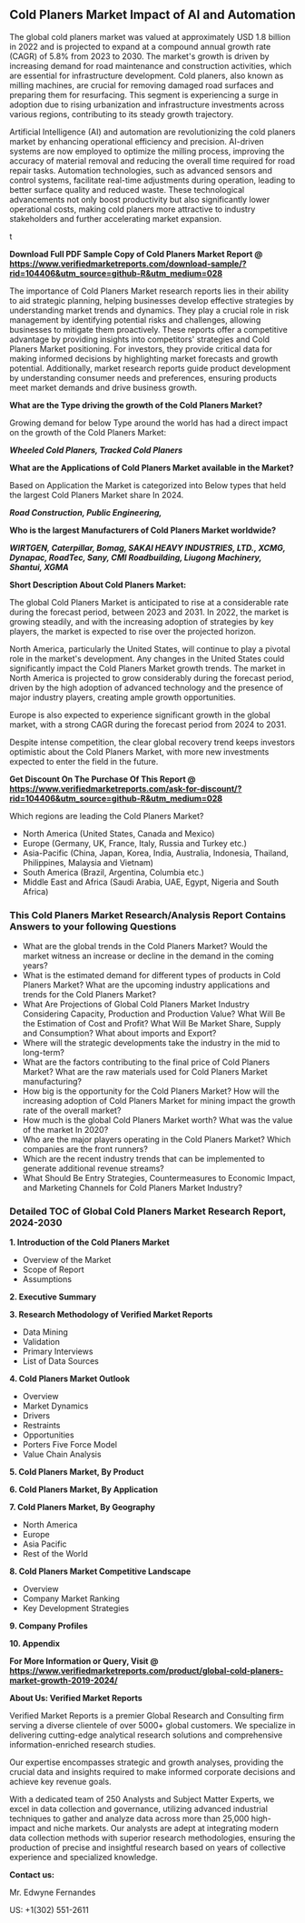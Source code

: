 <h2>Cold Planers Market Impact of AI and Automation</h2><p>The global cold planers market was valued at approximately USD 1.8 billion in 2022 and is projected to expand at a compound annual growth rate (CAGR) of 5.8% from 2023 to 2030. The market's growth is driven by increasing demand for road maintenance and construction activities, which are essential for infrastructure development. Cold planers, also known as milling machines, are crucial for removing damaged road surfaces and preparing them for resurfacing. This segment is experiencing a surge in adoption due to rising urbanization and infrastructure investments across various regions, contributing to its steady growth trajectory.</p><p>Artificial Intelligence (AI) and automation are revolutionizing the cold planers market by enhancing operational efficiency and precision. AI-driven systems are now employed to optimize the milling process, improving the accuracy of material removal and reducing the overall time required for road repair tasks. Automation technologies, such as advanced sensors and control systems, facilitate real-time adjustments during operation, leading to better surface quality and reduced waste. These technological advancements not only boost productivity but also significantly lower operational costs, making cold planers more attractive to industry stakeholders and further accelerating market expansion.</p>t</p><p id="" class=""><strong>Download Full PDF Sample Copy of Cold Planers Market Report @ <a href="https://www.verifiedmarketreports.com/download-sample/?rid=104406&utm_source=github-R&utm_medium=028" target="_blank">https://www.verifiedmarketreports.com/download-sample/?rid=104406&utm_source=github-R&utm_medium=028</a></strong></p><p>The importance of&nbsp;Cold Planers Market research reports lies in their ability to aid strategic planning, helping businesses develop effective strategies by understanding market trends and dynamics. They play a crucial role in risk management by identifying potential risks and challenges, allowing businesses to mitigate them proactively. These reports offer a competitive advantage by providing insights into competitors' strategies and Cold Planers Market positioning. For investors, they provide critical data for making informed decisions by highlighting market forecasts and growth potential. Additionally, market research reports guide product development by understanding consumer needs and preferences, ensuring products meet market demands and drive business growth.</p><p><strong>What are the&nbsp;Type driving the growth of the Cold Planers Market?</strong></p><p id="" class="">Growing demand for below Type around the world has had a direct impact on the growth of the Cold Planers Market:</p><em><strong>Wheeled Cold Planers, Tracked Cold Planers</strong></em></p><strong>What are the&nbsp;Applications&nbsp;of Cold Planers Market available in the Market?</strong></p><p id="" class="">Based on Application the Market is categorized into Below types that held the largest Cold Planers Market share In 2024.</p><em><strong>Road Construction, Public Engineering, </strong></em></p><strong>Who is the largest Manufacturers of Cold Planers Market worldwide?</strong></p><p><em><strong>WIRTGEN, Caterpillar, Bomag, SAKAI HEAVY INDUSTRIES, LTD., XCMG, Dynapac, RoadTec, Sany, CMI Roadbuilding, Liugong Machinery, Shantui, XGMA</strong></em></p><p id="" class=""><strong>Short Description About Cold Planers Market:</strong></p><p>The global Cold Planers Market is anticipated to rise at a considerable rate during the forecast period, between 2023 and 2031. In 2022, the market is growing steadily, and with the increasing adoption of strategies by key players, the market is expected to rise over the projected horizon.</p><p>North America, particularly the United States, will continue to play a pivotal role in the market's development. Any changes in the United States could significantly impact the Cold Planers Market growth trends. The market in North America is projected to grow considerably during the forecast period, driven by the high adoption of advanced technology and the presence of major industry players, creating ample growth opportunities.</p><p>Europe is also expected to experience significant growth in the global market, with a strong CAGR during the forecast period from 2024 to 2031.</p><p>Despite intense competition, the clear global recovery trend keeps investors optimistic about the Cold Planers Market, with more new investments expected to enter the field in the future.</p><p id="" class=""><strong>Get Discount On The Purchase Of This Report @ <a href="https://www.verifiedmarketreports.com/ask-for-discount/?rid=104406&utm_source=github-R&utm_medium=028" target="_blank">https://www.verifiedmarketreports.com/ask-for-discount/?rid=104406&utm_source=github-R&utm_medium=028</a></strong></p>Which regions are leading the Cold Planers Market?</p><ul><li>North America (United States, Canada and Mexico)</li><li>Europe (Germany, UK, France, Italy, Russia and Turkey etc.)</li><li>Asia-Pacific (China, Japan, Korea, India, Australia, Indonesia, Thailand, Philippines, Malaysia and Vietnam)</li><li>South America (Brazil, Argentina, Columbia etc.)</li><li>Middle East and Africa (Saudi Arabia, UAE, Egypt, Nigeria and South Africa)</li></ul><h3 id="" class="">This Cold Planers Market Research/Analysis Report Contains Answers to your following Questions</h3><ul><li>What are the global trends in the Cold Planers Market? Would the market witness an increase or decline in the demand in the coming years?</li><li>What is the estimated demand for different types of products in Cold Planers Market? What are the upcoming industry applications and trends for the Cold Planers Market?</li><li>What Are Projections of Global Cold Planers Market Industry Considering Capacity, Production and Production Value? What Will Be the Estimation of Cost and Profit? What Will Be Market Share, Supply and Consumption? What about imports and Export?</li><li>Where will the strategic developments take the industry in the mid to long-term?</li><li>What are the factors contributing to the final price of Cold Planers Market? What are the raw materials used for Cold Planers Market manufacturing?</li><li>How big is the opportunity for the Cold Planers Market? How will the increasing adoption of Cold Planers Market for mining impact the growth rate of the overall market?</li><li>How much is the global Cold Planers Market worth? What was the value of the market In 2020?</li><li>Who are the major players operating in the Cold Planers Market? Which companies are the front runners?</li><li>Which are the recent industry trends that can be implemented to generate additional revenue streams?</li><li>What Should Be Entry Strategies, Countermeasures to Economic Impact, and Marketing Channels for Cold Planers Market Industry?</li></ul><h3 id="" class="">Detailed TOC of Global Cold Planers Market Research Report, 2024-2030</h3><p id="" class=""><strong>1. Introduction of the Cold Planers Market</strong></p><ul><li>Overview of the Market</li><li>Scope of Report</li><li>Assumptions</li></ul><p id="" class=""><strong>2. Executive Summary</strong></p><p id="" class=""><strong>3. Research Methodology of Verified Market Reports</strong></p><ul><li>Data Mining</li><li>Validation</li><li>Primary Interviews</li><li>List of Data Sources</li></ul><p id="" class=""><strong>4. Cold Planers Market Outlook</strong></p><ul><li>Overview</li><li>Market Dynamics</li><li>Drivers</li><li>Restraints</li><li>Opportunities</li><li>Porters Five Force Model</li><li>Value Chain Analysis</li></ul><p id="" class=""><strong>5. Cold Planers Market, By Product</strong></p><p id="" class=""><strong>6. Cold Planers Market, By Application</strong></p><p id="" class=""><strong>7. Cold Planers Market, By Geography</strong></p><ul><li>North America</li><li>Europe</li><li>Asia Pacific</li><li>Rest of the World</li></ul><p id="" class=""><strong>8. Cold Planers Market Competitive Landscape</strong></p><ul><li>Overview</li><li>Company Market Ranking</li><li>Key Development Strategies</li></ul><p id="" class=""><strong>9. Company Profiles</strong></p><p id="" class=""><strong>10. Appendix</strong></p><p id="" class=""><strong>For More Information or Query, Visit @ <a href="https://www.verifiedmarketreports.com/product/global-cold-planers-market-growth-2019-2024/" target="_blank">https://www.verifiedmarketreports.com/product/global-cold-planers-market-growth-2019-2024/</a></strong></p><p id="" class=""><strong>About Us: Verified Market Reports</strong></p><p id="" class="">Verified Market Reports is a premier Global Research and Consulting firm serving a diverse clientele of over 5000+ global customers. We specialize in delivering cutting-edge analytical research solutions and comprehensive information-enriched research studies.</p><p id="" class="">Our expertise encompasses strategic and growth analyses, providing the crucial data and insights required to make informed corporate decisions and achieve key revenue goals.</p><p id="" class="">With a dedicated team of 250 Analysts and Subject Matter Experts, we excel in data collection and governance, utilizing advanced industrial techniques to gather and analyze data across more than 25,000 high-impact and niche markets. Our analysts are adept at integrating modern data collection methods with superior research methodologies, ensuring the production of precise and insightful research based on years of collective experience and specialized knowledge.</p><p id="" class=""><strong>Contact us:</strong></p><p id="" class="">Mr. Edwyne Fernandes</p><p id="" class="">US: +1(302) 551-2611</p>